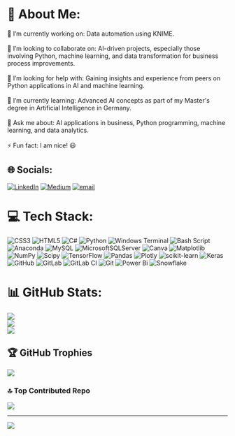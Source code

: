 # 💫 About Me:
🔭 I’m currently working on: Data automation using KNIME.<br><br>👯 I’m looking to collaborate on: AI-driven projects, especially those involving Python, machine learning, and data transformation for business process improvements.<br><br>🤝 I’m looking for help with: Gaining insights and experience from peers on Python applications in AI and machine learning.<br><br>🌱 I’m currently learning: Advanced AI concepts as part of my Master's degree in Artificial Intelligence in Germany.<br><br>💬 Ask me about: AI applications in business, Python programming, machine learning, and data analytics.<br><br>⚡ Fun fact: I am nice! 😃


## 🌐 Socials:
[![LinkedIn](https://img.shields.io/badge/LinkedIn-%230077B5.svg?logo=linkedin&logoColor=white)](https://linkedin.com/in/www.linkedin.com/in/indua) [![Medium](https://img.shields.io/badge/Medium-12100E?logo=medium&logoColor=white)](https://medium.com/@inaduman27@gmail.com) [![email](https://img.shields.io/badge/Email-D14836?logo=gmail&logoColor=white)](mailto:adumankulathindu@gmail.com) 

# 💻 Tech Stack:
![CSS3](https://img.shields.io/badge/css3-%231572B6.svg?style=flat&logo=css3&logoColor=white) ![HTML5](https://img.shields.io/badge/html5-%23E34F26.svg?style=flat&logo=html5&logoColor=white) ![C#](https://img.shields.io/badge/c%23-%23239120.svg?style=flat&logo=csharp&logoColor=white) ![Python](https://img.shields.io/badge/python-3670A0?style=flat&logo=python&logoColor=ffdd54) ![Windows Terminal](https://img.shields.io/badge/Windows%20Terminal-%234D4D4D.svg?style=flat&logo=windows-terminal&logoColor=white) ![Bash Script](https://img.shields.io/badge/bash_script-%23121011.svg?style=flat&logo=gnu-bash&logoColor=white) ![Anaconda](https://img.shields.io/badge/Anaconda-%2344A833.svg?style=flat&logo=anaconda&logoColor=white) ![MySQL](https://img.shields.io/badge/mysql-4479A1.svg?style=flat&logo=mysql&logoColor=white) ![MicrosoftSQLServer](https://img.shields.io/badge/Microsoft%20SQL%20Server-CC2927?style=flat&logo=microsoft%20sql%20server&logoColor=white) ![Canva](https://img.shields.io/badge/Canva-%2300C4CC.svg?style=flat&logo=Canva&logoColor=white) ![Matplotlib](https://img.shields.io/badge/Matplotlib-%23ffffff.svg?style=flat&logo=Matplotlib&logoColor=black) ![NumPy](https://img.shields.io/badge/numpy-%23013243.svg?style=flat&logo=numpy&logoColor=white) ![Scipy](https://img.shields.io/badge/SciPy-%230C55A5.svg?style=flat&logo=scipy&logoColor=%white) ![TensorFlow](https://img.shields.io/badge/TensorFlow-%23FF6F00.svg?style=flat&logo=TensorFlow&logoColor=white) ![Pandas](https://img.shields.io/badge/pandas-%23150458.svg?style=flat&logo=pandas&logoColor=white) ![Plotly](https://img.shields.io/badge/Plotly-%233F4F75.svg?style=flat&logo=plotly&logoColor=white) ![scikit-learn](https://img.shields.io/badge/scikit--learn-%23F7931E.svg?style=flat&logo=scikit-learn&logoColor=white) ![Keras](https://img.shields.io/badge/Keras-%23D00000.svg?style=flat&logo=Keras&logoColor=white) ![GitHub](https://img.shields.io/badge/github-%23121011.svg?style=flat&logo=github&logoColor=white) ![GitLab](https://img.shields.io/badge/gitlab-%23181717.svg?style=flat&logo=gitlab&logoColor=white) ![GitLab CI](https://img.shields.io/badge/gitlab%20CI-%23181717.svg?style=flat&logo=gitlab&logoColor=white) ![Git](https://img.shields.io/badge/git-%23F05033.svg?style=flat&logo=git&logoColor=white) ![Power Bi](https://img.shields.io/badge/power_bi-F2C811?style=flat&logo=powerbi&logoColor=black) ![Snowflake](https://img.shields.io/badge/snowflake-%2329B5E8.svg?style=flat&logo=snowflake&logoColor=white)
# 📊 GitHub Stats:
![](https://github-readme-stats.vercel.app/api?username=Indusvalley7&theme=radical&hide_border=false&include_all_commits=false&count_private=false)<br/>
![](https://nirzak-streak-stats.vercel.app/?user=Indusvalley7&theme=radical&hide_border=false)<br/>
![](https://github-readme-stats.vercel.app/api/top-langs/?username=Indusvalley7&theme=radical&hide_border=false&include_all_commits=false&count_private=false&layout=compact)

## 🏆 GitHub Trophies
![](https://github-profile-trophy.vercel.app/?username=Indusvalley7&theme=radical&no-frame=false&no-bg=true&margin-w=4)

### 🔝 Top Contributed Repo
![](https://github-contributor-stats.vercel.app/api?username=Indusvalley7&limit=5&theme=dark&combine_all_yearly_contributions=true)

---
[![](https://visitcount.itsvg.in/api?id=Indusvalley7&icon=0&color=1)](https://visitcount.itsvg.in)

<!-- Proudly created with GPRM ( https://gprm.itsvg.in ) -->
